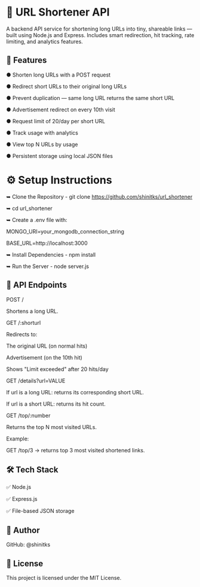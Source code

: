 # **🔗 URL Shortener API**
A backend API service for shortening long URLs into tiny, shareable links — built using Node.js and Express. Includes smart redirection, hit tracking, rate limiting, and analytics features.

## 🚀 Features

● Shorten long URLs with a POST request  

● Redirect short URLs to their original long URLs 

● Prevent duplication — same long URL returns the same short URL  

● Advertisement redirect on every 10th visit

● Request limit of 20/day per short URL

● Track usage with analytics

● View top N URLs by usage

● Persistent storage using local JSON files

# **⚙️ Setup Instructions**
➥ Clone the Repository -
git clone https://github.com/shinitks/url_shortener

➥ cd url_shortener

➥ Create a .env file with:

   MONGO_URI=your_mongodb_connection_string
   
   BASE_URL=http://localhost:3000
   
➥ Install Dependencies - npm install

➥ Run the Server - node server.js

## **🚀 API Endpoints**

POST /

Shortens a long URL.

GET /:shorturl

Redirects to:

The original URL (on normal hits)

Advertisement (on the 10th hit)

Shows "Limit exceeded" after 20 hits/day

GET /details?url=VALUE

If url is a long URL: returns its corresponding short URL.

If url is a short URL: returns its hit count.

GET /top/:number

Returns the top N most visited URLs.

Example:

GET /top/3 → returns top 3 most visited shortened links.

## 🛠 Tech Stack

 ✅ Node.js

 ✅ Express.js

 ✅ File-based JSON storage



## **👤 Author**
GitHub: @shinitks

## **📄 License**
This project is licensed under the MIT License.
